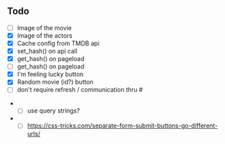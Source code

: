 ## Todo
- [ ] Image of the movie
- [x] Image of the actors
- [x] Cache config from TMDB api
- [x] set_hash() on api call
- [x] get_hash() on pageload
- [ ] get_hash() on pageload
- [x] I'm feeling lucky button
- [x] Random movie (id?) button
- [ ] don't require refresh / communication thru #
- - [ ] use query strings?
- - [ ] https://css-tricks.com/separate-form-submit-buttons-go-different-urls/
